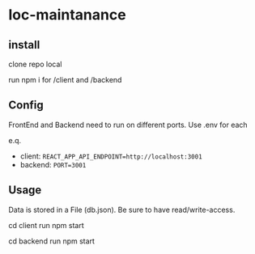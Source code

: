 # loc-maintanance

## install

clone repo local

run npm i for /client and /backend

## Config

FrontEnd and Backend need to run on different ports. Use .env for each


e.q.

- client: `REACT_APP_API_ENDPOINT=http://localhost:3001`
- backend: `PORT=3001`

## Usage

Data is stored in a File (db.json). Be sure to have read/write-access.

cd client
run npm start 

cd backend
run npm start 
